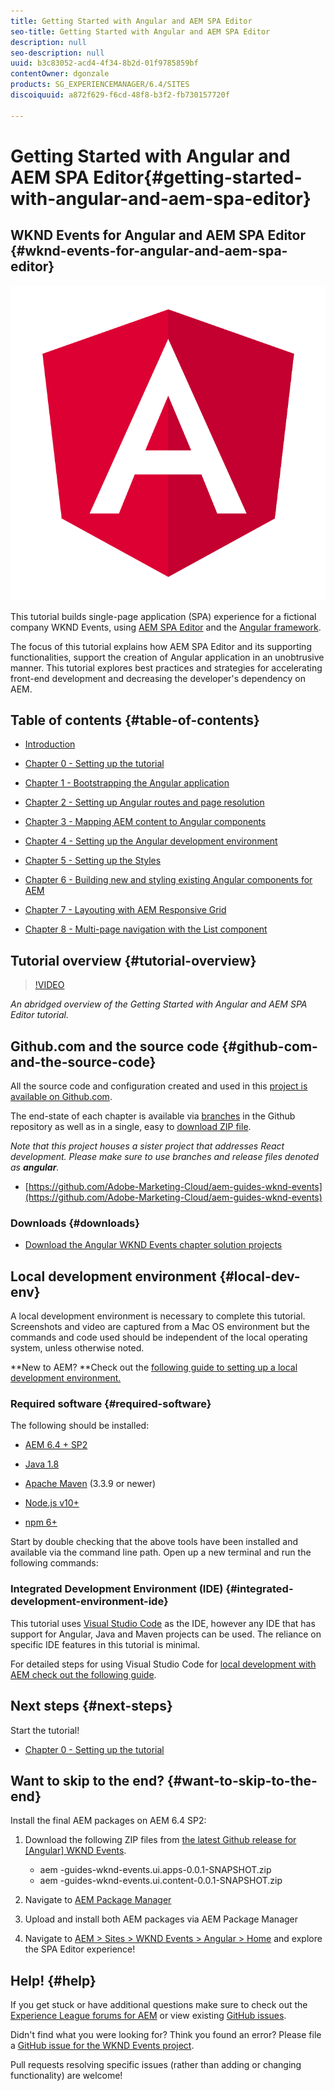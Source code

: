 ```yaml
---
title: Getting Started with Angular and AEM SPA Editor
seo-title: Getting Started with Angular and AEM SPA Editor
description: null
seo-description: null
uuid: b3c83052-acd4-4f34-8b2d-01f9785859bf
contentOwner: dgonzale
products: SG_EXPERIENCEMANAGER/6.4/SITES
discoiquuid: a872f629-f6cd-48f8-b3f2-fb730157720f

---
```


# Getting Started with Angular and AEM SPA Editor{#getting-started-with-angular-and-aem-spa-editor}

## WKND Events for Angular and AEM SPA Editor {#wknd-events-for-angular-and-aem-spa-editor}

![](assets/angular-logo.png)

This tutorial builds single-page application (SPA) experience for a fictional company WKND Events, using [AEM SPA Editor](/content/help/en/experience-manager/6-4/sites/developing/using/spa-overview) and the [Angular framework](https://angular.io/).

The focus of this tutorial explains how AEM SPA Editor and its supporting functionalities, support the creation of Angular application in an unobtrusive manner. This tutorial explores best practices and strategies for accelerating front-end development and decreasing the developer's dependency on AEM.

## Table of contents [](/help/getting-started-spa-wknd-tutorial-develop/angular/chapter-8.md) {#table-of-contents}

* [Introduction](/help/getting-started-spa-wknd-tutorial-develop/angular.md)
* [Chapter 0 - Setting up the tutorial](/help/getting-started-spa-wknd-tutorial-develop/angular/chapter-0.md) 
* [Chapter 1 - Bootstrapping the Angular application](/help/getting-started-spa-wknd-tutorial-develop/angular/chapter-1.md)
* [Chapter 2 - Setting up Angular routes and page resolution](/help/getting-started-spa-wknd-tutorial-develop/angular/chapter-2.md)   

* [Chapter 3 - Mapping AEM content to Angular components](/help/getting-started-spa-wknd-tutorial-develop/angular/chapter-3.md) 
* [Chapter 4 - Setting up the Angular development environment](/help/getting-started-spa-wknd-tutorial-develop/angular/chapter-4.md) 
* [Chapter 5 - Setting up the Styles](/help/getting-started-spa-wknd-tutorial-develop/angular/chapter-5.md)
* [Chapter 6 - Building new and styling existing Angular components for AEM](/help/getting-started-spa-wknd-tutorial-develop/angular/chapter-6.md)
* [Chapter 7 - Layouting with AEM Responsive Grid](/help/getting-started-spa-wknd-tutorial-develop/angular/chapter-7.md)  

* [Chapter 8 - Multi-page navigation with the List component](/help/getting-started-spa-wknd-tutorial-develop/angular/chapter-8.md)

## Tutorial overview {#tutorial-overview}

>[!VIDEO](https://video.tv.adobe.com/v/25755/?quality=12)

*An abridged overview of the Getting Started with Angular and AEM SPA Editor tutorial.*

## Github.com and the source code {#github-com-and-the-source-code}

All the source code and configuration created and used in this [project is available on Github.com](https://github.com/Adobe-Marketing-Cloud/aem-guides-wknd-events).

The end-state of each chapter is available via [branches](https://github.com/Adobe-Marketing-Cloud/aem-guides-wknd-events/branches) in the Github repository as well as in a single, easy to [download  ZIP  file](https://github.com/Adobe-Marketing-Cloud/aem-guides-wknd-events/releases).

*Note that this project houses a sister project that addresses React development. Please make sure to use branches and release files denoted as **angular**.*

* [https://github.com/Adobe-Marketing-Cloud/aem-guides-wknd-events](https://github.com/Adobe-Marketing-Cloud/aem-guides-wknd-events)

### Downloads {#downloads}

* [Download the Angular WKND Events chapter solution projects](https://github.com/Adobe-Marketing-Cloud/aem-guides-wknd-events/releases/latest)

## Local development environment {#local-dev-env}

A local development environment is necessary to complete this tutorial. Screenshots and video are captured from a Mac OS environment but the commands and code used should be independent of the local operating system, unless otherwise noted.

**New to AEM? **Check out the [following guide to setting up a local development environment.](https://helpx.adobe.com/experience-manager/kt/platform-repository/using/local-aem-dev-environment-article-setup.html)

### Required software {#required-software}

The following should be installed:

* [](https://www.oracle.com/technetwork/java/javase/downloads/index.html) [AEM 6.4 + SP2](https://helpx.adobe.com/experience-manager/6-4/release-notes/sp-release-notes.html)

* [](https://www.oracle.com/technetwork/java/javase/downloads/index.html) [](https://helpx.adobe.com/experience-manager/6-4/release-notes/sp-release-notes.html) [Java 1.8](https://www.oracle.com/technetwork/java/javase/downloads/jdk8-downloads-2133151.html)

* [Apache Maven](https://maven.apache.org/) (3.3.9 or newer)  

* [Node.js v10+](https://nodejs.org/en/)
* [  npm  6+](https://www.npmjs.com/)

Start by double checking that the above tools have been installed and available via the command line path. Open up a new terminal and run the following commands:

### Integrated Development Environment (IDE) {#integrated-development-environment-ide}

This tutorial uses [Visual Studio Code](https://code.visualstudio.com/) as the IDE, however any IDE that has support for Angular, Java and Maven projects can be used. The reliance on specific IDE features in this tutorial is minimal.

For detailed steps for using Visual Studio Code for [local development with AEM check out the following guide](https://helpx.adobe.com/experience-manager/kt/platform-repository/using/local-aem-dev-environment-article-setup.html).

## Next steps {#next-steps}

Start the tutorial!

* [Chapter 0 - Setting up the tutorial](/help/getting-started-spa-wknd-tutorial-develop/angular/chapter-0.md)

## Want to skip to the end? {#want-to-skip-to-the-end}

Install the final AEM packages on AEM 6.4 SP2:

1. Download the following ZIP files from [the latest Github release for [Angular] WKND Events](https://github.com/Adobe-Marketing-Cloud/aem-guides-wknd-events/releases).

    * aem -guides-wknd-events.ui.apps-0.0.1-SNAPSHOT.zip
    * aem -guides-wknd-events.ui.content-0.0.1-SNAPSHOT.zip

1. Navigate to [AEM Package Manager](/crx/packmgr/index.jsp)
1. Upload and install both AEM packages via AEM Package Manager
1. Navigate to [AEM &gt; Sites &gt; WKND Events &gt; Angular &gt; Home](/sites.html/content/wknd-events/angular/home) and explore the SPA Editor experience!

## Help! {#help}

If you get stuck or have additional questions make sure to check out the [Experience League forums for AEM](https://forums.adobe.com/community/experience-cloud/marketing-cloud/experience-manager) or view existing [GitHub issues](https://github.com/Adobe-Marketing-Cloud/aem-guides-wknd-events/issues).

Didn't find what you were looking for? Think you found an error? Please file a [GitHub issue for the WKND Events project](https://github.com/Adobe-Marketing-Cloud/aem-guides-wknd-events/issues).

Pull requests resolving specific issues (rather than adding or changing functionality) are welcome!
